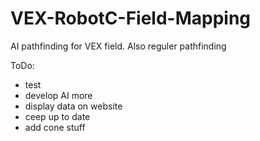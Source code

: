 # VEX-RobotC-Field-Mapping
AI pathfinding for VEX field.
Also reguler pathfinding

ToDo:
- test
- develop AI more
- display data on website
- ceep up to date
- add cone stuff
